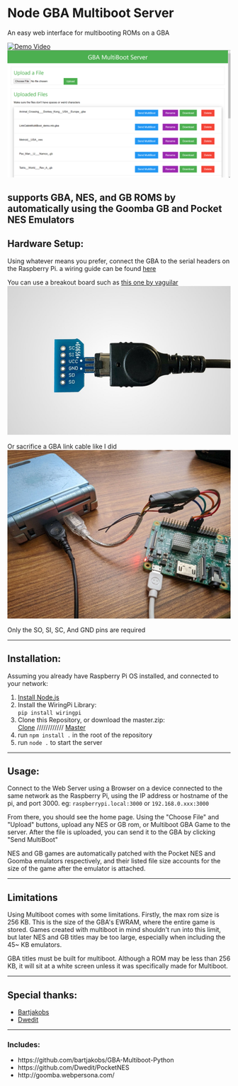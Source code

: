 # Node GBA Multiboot Server
An easy web interface for multibooting ROMs on a GBA

[![Demo Video](https://img.youtube.com/vi/6aRVQPOI518/hqdefault.jpg)](https://youtu.be/6aRVQPOI518)
![Home](/assets/home.png)

supports GBA, NES, and GB ROMS by automatically using the Goomba GB and Pocket NES Emulators
---

## Hardware Setup:
Using whatever means you prefer, connect the GBA to the serial headers on the Raspberry Pi. a wiring guide can be found [here](https://github.com/rodri042/gba-remote-play#how-it-works)

You can use a breakout board such as [this one by vaguilar](https://www.tindie.com/products/vaguilar/gameboy-coloradvancesp-link-cable-breakout-board/)
![GBA Breakout](/assets/gba-breakout.jpg)

Or sacrifice a GBA link cable like I did
![RIP knock-off Link Cable](/assets/ripped-apart-cable.jpg)

Only the SO, SI, SC, And GND pins are required

---

## Installation:

Assuming you already have Raspberry Pi OS installed, and connected to your network:

 1. [Install Node.js]( https://deb.nodesource.com/)
 2. Install the WiringPi Library:  <br>```pip install wiringpi```</br>
 3. Clone this Repository, or download the master.zip:<br>[Clone](https://github.com/schaene/nodegba.git) //////////// [Master](https://github.com/schaene/nodegba/archive/refs/heads/main.zip)
 4. run ``npm install .`` in the root of the repository
 5. run ``node .`` to start the server
 
 ---
## Usage:

Connect to the Web Server using a Browser on a device connected to the same network as the Raspberry Pi, using the IP address or hostname of the pi, and port 3000. eg:
``raspberrypi.local:3000``
or
``192.168.0.xxx:3000``

From there,  you should see the home page. Using the "Choose File" and "Upload" buttons, upload any NES or GB rom, or Multiboot GBA Game to the server. After the file is uploaded, you can send it to the GBA by clicking "Send MultiBoot"

NES and GB games are automatically patched with the Pocket NES and Goomba emulators respectively, and their listed file size accounts for the size of the game after the emulator is attached.

---

## Limitations

Using Multiboot comes with some limitations. Firstly, the max rom size is 256 KB. This is the size of the GBA's EWRAM, where the entire game is stored. Games created with multiboot in mind shouldn't run into this limit, but later NES and GB titles may be too large, especially when including the 45~ KB emulators.

GBA titles must be built for multiboot. Although a ROM may be less than 256 KB, it will sit at a white screen unless it was specifically made for Multiboot. 
 
 ---
 ## Special thanks:
 

 - [Bartjakobs](https://github.com/bartjakobs)
 - [Dwedit](https://github.com/Dwedit)

---
### Includes:

<ul>
  <li>https://github.com/bartjakobs/GBA-Multiboot-Python</li>
  <li>https://github.com/Dwedit/PocketNES</li>
  <li>http://goomba.webpersona.com/</li>
</ul>
